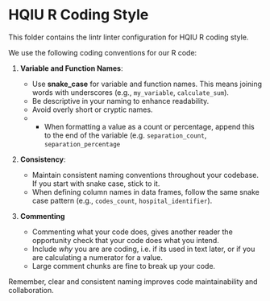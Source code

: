 # HQIU R Coding Style

This folder contains the lintr linter configuration for HQIU R coding style.

We use the following coding conventions for our R code:

1. **Variable and Function Names**:
   - Use **snake_case** for variable and function names. This means joining words with underscores (e.g., `my_variable`, `calculate_sum`).
   - Be descriptive in your naming to enhance readability.
   - Avoid overly short or cryptic names.
   - - When formatting a value as a count or percentage, append this to the end of the variable (e.g. `separation_count`, `separation_percentage` 

2. **Consistency**:
   - Maintain consistent naming conventions throughout your codebase. If you start with snake case, stick to it.
   - When defining column names in data frames, follow the same snake case pattern (e.g., `codes_count`, `hospital_identifier`).
   
3. **Commenting**
   - Commenting what your code does, gives another reader the opportunity check that your code does what you intend.
   - Include *why* you are are coding, i.e. if its used in text later, or if you are calculating a numerator for a value.
   - Large comment chunks are fine to break up your code.

Remember, clear and consistent naming improves code maintainability and collaboration. 
